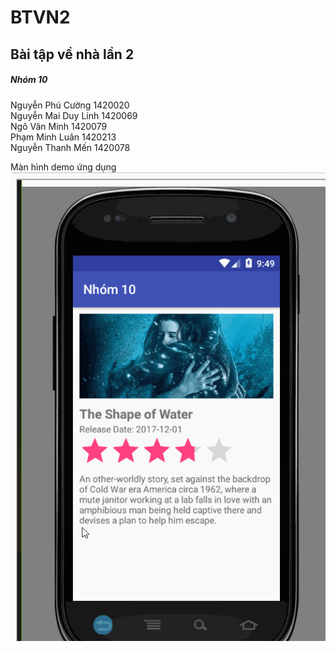 # BTVN2
<h2>Bài tập về nhà lần 2</h2>
<h5>Nhóm 10</h5>
<p>Nguyễn Phú Cường	1420020</br>
Nguyễn Mai Duy Linh	1420069</br>
Ngô Văn Minh	1420079</br>
Phạm Minh Luân	1420213</br>
Nguyễn Thanh Mến	1420078</p>

Màn hình demo ứng dụng</br>
![Màn hình demo ứng dụng](https://github.com/cuongurchini/BTVN2/blob/master/BTVN2.gif?raw=true)
